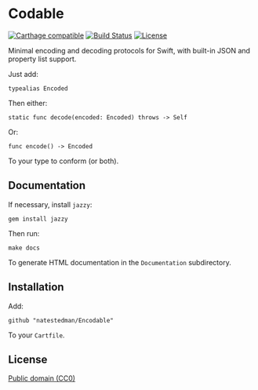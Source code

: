 # Codable

[![Carthage compatible](https://img.shields.io/badge/Carthage-compatible-4BC51D.svg?style=flat)](https://github.com/Carthage/Carthage)
[![Build Status](https://travis-ci.org/natestedman/Codable.svg?branch=master)](https://travis-ci.org/natestedman/Codable)
[![License](https://img.shields.io/badge/license-Creative%20Commons%20Zero%20v1.0%20Universal-blue.svg)](https://creativecommons.org/publicdomain/zero/1.0/)

Minimal encoding and decoding protocols for Swift, with built-in JSON and property list support.

Just add:

    typealias Encoded

Then either:

    static func decode(encoded: Encoded) throws -> Self

Or:

    func encode() -> Encoded

To your type to conform (or both).

## Documentation
If necessary, install `jazzy`:

    gem install jazzy
   
Then run:

    make docs

To generate HTML documentation in the `Documentation` subdirectory.

## Installation

Add:

    github "natestedman/Encodable"

To your `Cartfile`.

## License

[Public domain (CC0)](https://creativecommons.org/publicdomain/zero/1.0/)
